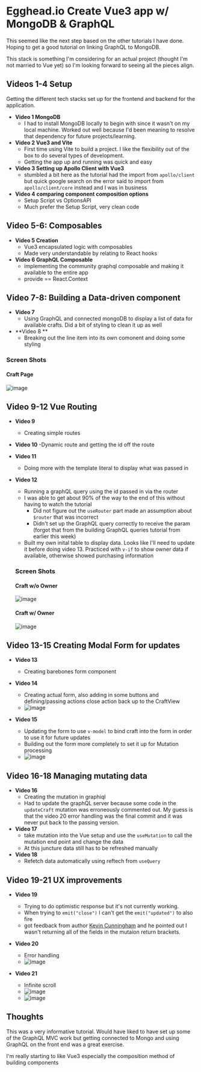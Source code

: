 # Egghead.io Create Vue3 app w/ MongoDB & GraphQL
This seemed like the next step based on the other tutorials I have done. Hoping to get a good tutorial on linking GraphQL to MongoDB.

This stack is something I'm considering for an actual project (thought I'm not married to Vue yet) so I'm looking forward to seeing all the pieces align.

## Videos 1-4 Setup
Getting the different tech stacks set up for the frontend and backend for the application.

- **Video 1 MongoDB** 
  - I had to install MongoDB locally to begin with since it wasn't on my local machine.  Worked out well because I'd been meaning to resolve that dependency for future projects/learning.
- **Video 2 Vue3 and Vite** 
  - First time using Vite to build a project.  I like the flexibility out of the box to do several types of development.  
  - Getting the app up and running was quick and easy
- **Video 3 Setting up Apollo Client with Vue3** 
  - stumbled a bit here as the tutorial had the import from `apollo/client` but quick google search on the error said to import from `apollo/client/core` instead and I was in business
- **Video 4 comparing component composition options** 
  - Setup Script vs OptionsAPI
  - Much prefer the Setup Script, very clean code

## Video 5-6: Composables
- **Video 5 Creation** 
  - Vue3 encapsulated logic with composables
  - Made very understandable by relating to React hooks
- **Video 6 GraphQL Composable** 
  - implementing the community graphql composable and making it available to the entire app
  - provide == React.Context

## Video 7-8: Building a Data-driven component
- **Video 7** 
  - Using GraphQL and connected mongoDB to display a list of data for available crafts.  Did a bit of styling to clean it up as well
- **Video 8 **
  - Breaking out the line item into its own comonent and doing some styling

 ### Screen Shots

 #### Craft Page
![image](https://github.com/dh2/egghead-vue-app/assets/25743/572f4564-6f6e-49a1-aa06-43a20fb336a4)

## Video 9-12 Vue Routing
- **Video 9**
  - Creating simple routes
- **Video 10**
  -Dynamic route and getting the id off the route
- **Video 11**
  - Doing more with the template literal to display what was passed in
- **Video 12**
  - Running a graphQL query using the id passed in via the router
  - I was able to get about 90% of the way to the end of this without having to watch the tutorial
    - Did not figure out the `useRouter` part made an assumption about `$router` that was incorrect
    - Didn't set up the GraphQL query correctly to receive the param (forgot that from the building GraphQL queries tutorial from earlier this week)
  - Built my own inital table to display data.  Looks like I'll need to update it before doing video 13.  Practiced with `v-if` to show owner data if available, otherwise showed purchasing information
 
  ### Screen Shots
  #### Craft w/o Owner
  ![image](https://github.com/dh2/egghead-vue-app/assets/25743/85ce90d7-4d6c-421e-8b81-82e74234a6f6)

  #### Craft w/ Owner
  ![image](https://github.com/dh2/egghead-vue-app/assets/25743/c2b2520b-8b8b-4983-8c5b-1cd8ea2517a1)



## Video 13-15 Creating Modal Form for updates
- **Video 13**
  - Creating barebones form component
- **Video 14**
  - Creating actual form, also adding in some buttons and defining/passing actions close action back up to the CraftView
  - ![image](https://github.com/dh2/egghead-vue-app/assets/25743/74d85368-4e8e-46d6-9ab3-419bf49fe2b4)

- **Video 15**
  - Updating the form to use `v-model` to bind craft into the form in order to use it for future updates
  - Building out the form more completely to set it up for Mutation processing 
  - ![image](https://github.com/dh2/egghead-vue-app/assets/25743/7008b669-de0c-4cac-a6a6-02cfd1713a54)

## Video 16-18  Managing mutating data
- **Video 16**
  - Creating the mutation in graphiql
  - Had to update the graphQL server because some code in the `updateCraft` mutation was erroneously commented out.  My guess is that the video 20 error handling was the final commit and it was never put back to the passing version. 
- **Video 17**
  - take mutation into the Vue setup and use the `useMutation` to call the mutation end point and change the data
  - At this juncture data still has to be refreshed manually
- **Video 18**
  - Refetch data automatically using reftech from `useQuery`

## Video 19-21 UX improvements
- **Video 19**
  - Trying to do optimistic response but it's not currently working.
  - When trying to `emit("close")` I can't get the `emit("updated")` to also fire
  - got feedback from author [Kevin Cunningham](https://github.com/doingandlearning) and he pointed out I wasn't returning all of the fields in the mutaion return brackets.
- **Video 20**
  - Error handling
  - ![image](https://github.com/dh2/egghead-vue-app/assets/25743/96e5ddd5-5a48-40a3-9268-a1aa7dca309c)

- **Video 21**
  - Infinite scroll
  - ![image](https://github.com/dh2/egghead-vue-app/assets/25743/750f2ccd-ec8a-47c8-b352-1122b8414484)
  - ![image](https://github.com/dh2/egghead-vue-app/assets/25743/e1538884-7665-4b60-a2ff-6cae5d752c1a)



## Thoughts
  This was a very informative tutorial.  Would have liked to have set up some of the GraphQL MVC work but getting connected to Mongo and using GraphQL on the front end was a great exercise.

  I'm really starting to like Vue3 especially the composition method of building components 
